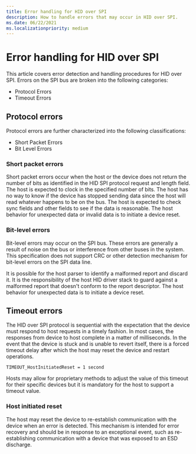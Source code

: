 ```yaml
---
title: Error handling for HID over SPI
description: How to handle errors that may occur in HID over SPI.
ms.date: 06/22/2021
ms.localizationpriority: medium
---
```


# Error handling for HID over SPI

This article covers error detection and handling procedures for HID over SPI. Errors on the SPI bus are broken into the following categories:

- Protocol Errors
- Timeout Errors

## Protocol errors

Protocol errors are further characterized into the following classifications:

- Short Packet Errors
- Bit Level Errors

### Short packet errors

Short packet errors occur when the host or the device does not return the number of bits as identified in the HID SPI protocol request and length field. The host is expected to clock in the specified number of bits. The host has no way to know if the device has stopped sending data since the host will read whatever happens to be on the bus. The host is expected to check sync fields and other fields to see if the data is reasonable. The host behavior for unexpected data or invalid data is to initiate a device reset.

### Bit-level errors

Bit-level errors may occur on the SPI bus. These errors are generally a result of noise on the bus or interference from other buses in the system. This specification does not support CRC or other detection mechanism for bit-level errors on the SPI data line.

It is possible for the host parser to identify a malformed report and discard it. It is the responsibility of the host HID driver stack to guard against a malformed report that doesn't conform to the report descriptor. The host behavior for unexpected data is to initiate a device reset.

## Timeout errors

The HID over SPI protocol is sequential with the expectation that the device must respond to host requests in a timely fashion. In most cases, the responses from device to host complete in a matter of milliseconds. In the event that the device is stuck and is unable to revert itself, there is a forced timeout delay after which the host may reset the device and restart operations.

`TIMEOUT_HostInitiatedReset = 1 second`

Hosts may allow for proprietary methods to adjust the value of this timeout for their specific devices but it is mandatory for the host to support a timeout value.

### Host initiated reset

The host may reset the device to re-establish communication with the device when an error is detected. This mechanism is intended for error recovery and should be in response to an exceptional event, such as re-establishing communication with a device that was exposed to an ESD discharge.
